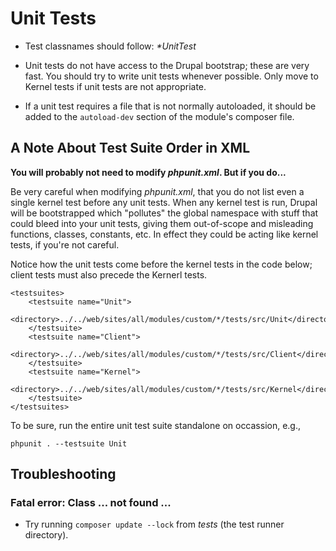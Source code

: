# Unit Tests        

* Test classnames should follow: _\*UnitTest_
* Unit tests do not have access to the Drupal bootstrap; these are very fast.  You should try to write unit tests whenever possible.  Only move to Kernel tests if unit tests are not appropriate.

* If a unit test requires a file that is not normally autoloaded, it should be added to the `autoload-dev` section of the module's composer file.

## A Note About Test Suite Order in XML

**You will probably not need to modify _phpunit.xml_. But if you do...**

Be very careful when modifying _phpunit.xml_, that you do not list even a single kernel test before any unit tests.  When any kernel test is run, Drupal will be bootstrapped which "pollutes" the global namespace with stuff that could bleed into your unit tests, giving them out-of-scope and misleading functions, classes, constants, etc.  In effect they could be acting like kernel tests, if you're not careful.

Notice how the unit tests come before the kernel tests in the code below; client tests must also precede the Kernerl tests.

    <testsuites>
        <testsuite name="Unit">
            <directory>../../web/sites/all/modules/custom/*/tests/src/Unit</directory>
        </testsuite>
        <testsuite name="Client">
            <directory>../../web/sites/all/modules/custom/*/tests/src/Client</directory>
        </testsuite>
        <testsuite name="Kernel">
            <directory>../../web/sites/all/modules/custom/*/tests/src/Kernel</directory>
        </testsuite>
    </testsuites>

To be sure, run the entire unit test suite standalone on occassion, e.g.,

    phpunit . --testsuite Unit

## Troubleshooting

### Fatal error: Class ... not found ...

* Try running `composer update --lock` from _tests_ (the test runner directory).

